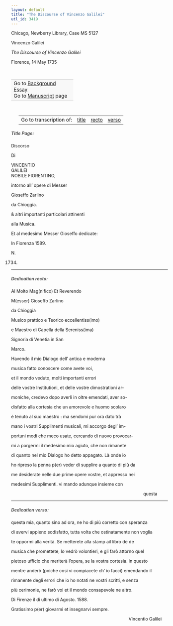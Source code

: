 ```yaml
---
layout: default
title: "The Discourse of Vincenzo Galilei"
utl_id: 3419
---
```



Chicago, Newberry Library, Case MS 5127


Vincenzo Galilei


*The Discourse of Vincenzo Galilei*


Florence, 14 May 1735


 

<table border="0.5" cellpadding="1" cellspacing="1" style="width: 200px; background-color:#F8F8F8;"><tbody style="border-color:#ccc"><tr style="border-color:#ccc"><td>Go to <a href="https://centerfordigitalhumanities.github.io/Newberry-Italian-paleography/essay/071" target="_blank">Background Essay</a><br />
			Go to <a href="https://centerfordigitalhumanities.github.io/Newberry-Italian-paleography/www/record.html?id=071" target="_blank">Manuscript</a> page</td>
</tr></tbody></table>
 


<table border="0.5" cellpadding="1" cellspacing="1" style="width: 350px; margin-left: 0.25in;"><tbody><tr style="border-color:#B3B6B7"><td style="text-align:center">Go to transcription of:</td>
<td style="text-align:center"><a href="#1">title</a></td>
<td style="text-align:center"><a href="#2">recto</a></td>
<td style="text-align:center"><a href="#3">verso</a></td>
</tr></tbody></table>
<h5 id="1" style="color:#555;">Title Page:</h5>

Discorso


Di


VINCENTIO<br />
GALILEI<br />
NOBILE FIORENTINO,


intorno all’ opere di Messer


Gioseffo Zarlino


da Chioggia.


& altri importanti particolari attinenti


alla Musica.


Et al medesimo Messer Gioseffo dedicate:


In Fiorenza 1589.


N.


1734.


<hr /><h5 id="2" style="color:#555;">Dedication recto:</h5>

Al Molto Mag(nifico) Et Reverendo


M(esser) Gioseffo Zarlino


da Chioggia


Musico prattico e Teorico eccellentiss(imo)


e Maestro di Capella della Sereniss(ima)


Signoria di Venetia in San


Marco.


Havendo il mio Dialogo dell’ antica e moderna


musica fatto conoscere come avete voi,


et il mondo veduto, molti importanti errori


delle vostre Institutioni, et delle vostre dimostrationi ar-


moniche, credevo dopo averli in oltre emendati, aver so-


disfatto alla cortesia che un amorevole e huomo scolaro


è tenuto al suo maestro : ma sendomi pur ora dato trà


mano i vostri Supplimenti musicali, mi accorgo degl’ im-


portuni modi che meco usate, cercando di nuovo provocar-


mi a porgermi il medesimo mio agiuto, che non rimanete


di quanto nel mio Dialogo ho detto appagato. Là onde io


ho ripreso la penna p(er) veder di supplire a quanto di più da


me desiderate nelle due prime opere vostre, et appresso nei


medesimi Supplimenti. vi mando adunque insieme con


                                                                                                            questa


<hr /><h5 id="3" style="color:#555;">Dedication verso:</h5>

questa mia, quanto sino ad ora, ne ho di più corretto con speranza


di avervi appieno sodisfatto, tutta volta che ostinatamente non voglia


te oppormi alla verità. Se metterete alla stamp ail libro de de


musica che promettete, lo vedrò volontieri, e gli farò attorno quel


pietoso ufficio che meriterà l’opera, se la vostra cortesia. in questo


mentre anderò (poiche cosi vi compiacete ch’ io facci) emendando il


rimanente degli errori che io ho notati ne vostri scritti, e senza      


più cerimonie, ne farò voi et il mondo consapevole ne altro.


Di Firenze il di ultimo di Agosto. 1588.


Gratissimo p(er) giovarmi et insegnarvi sempre.


                                                                                                Vincentio Galilei

